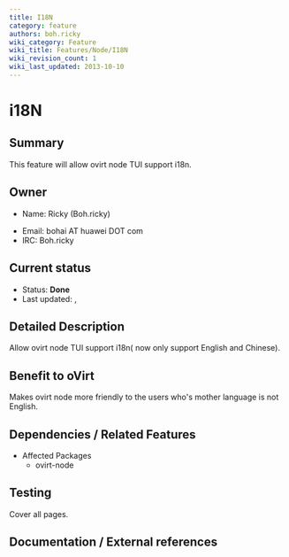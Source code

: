 ```yaml
---
title: I18N
category: feature
authors: boh.ricky
wiki_category: Feature
wiki_title: Features/Node/I18N
wiki_revision_count: 1
wiki_last_updated: 2013-10-10
---
```


# i18N

## Summary

This feature will allow ovirt node TUI support i18n.

## Owner

*   Name: Ricky (Boh.ricky)

<!-- -->

*   Email: bohai AT huawei DOT com
*   IRC: Boh.ricky

## Current status

*   Status: **Done**
*   Last updated: ,

## Detailed Description

Allow ovirt node TUI support i18n( now only support English and Chinese).

## Benefit to oVirt

Makes ovirt node more friendly to the users who's mother language is not English.

## Dependencies / Related Features

*   Affected Packages
    -   ovirt-node

## Testing

Cover all pages.

## Documentation / External references




